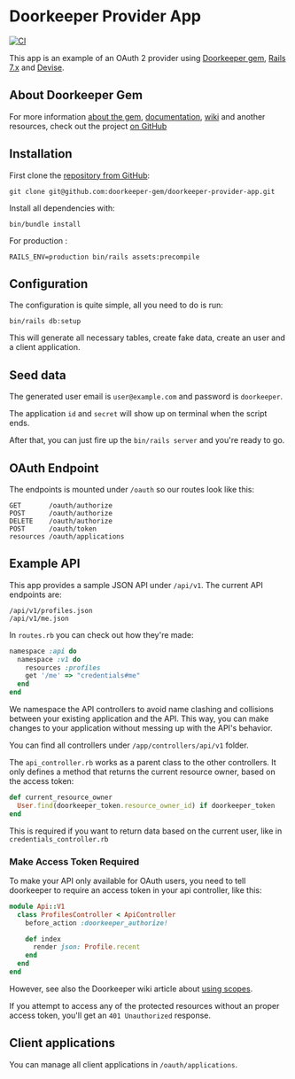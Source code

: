 # Doorkeeper Provider App

[![CI](https://github.com/doorkeeper-gem/doorkeeper-provider-app/actions/workflows/ci.yml/badge.svg)](https://github.com/doorkeeper-gem/doorkeeper-provider-app/actions/workflows/ci.yml)

This app is an example of an OAuth 2 provider using [Doorkeeper gem](https://github.com/doorkeeper-gem/doorkeeper), [Rails 7.x](http://rubyonrails.org/) and [Devise](https://github.com/plataformatec/devise).

## About Doorkeeper Gem

For more information [about the gem](https://github.com/doorkeeper-gem/doorkeeper), [documentation](https://github.com/doorkeeper-gem/doorkeeper#readme), [wiki](https://github.com/doorkeeper-gem/doorkeeper/wiki/_pages) and another resources, check out the project [on GitHub](https://github.com/doorkeeper-gem/doorkeeper)

## Installation

First clone the [repository from GitHub](https://github.com/doorkeeper-gem/doorkeeper-provider-app):

    git clone git@github.com:doorkeeper-gem/doorkeeper-provider-app.git

Install all dependencies with:

    bin/bundle install

For production : 

    RAILS_ENV=production bin/rails assets:precompile

## Configuration

The configuration is quite simple, all you need to do is run:

    bin/rails db:setup

This will generate all necessary tables, create fake data, create an user and a client application.

## Seed data

The generated user email is `user@example.com` and password is `doorkeeper`.

The application `id` and `secret` will show up on terminal when the script ends.

After that, you can just fire up the `bin/rails server` and you're ready to go.

## OAuth Endpoint

The endpoints is mounted under `/oauth` so our routes look like this:

    GET       /oauth/authorize
    POST      /oauth/authorize
    DELETE    /oauth/authorize
    POST      /oauth/token
    resources /oauth/applications

## Example API

This app provides a sample JSON API under `/api/v1`. The current API endpoints are:

    /api/v1/profiles.json
    /api/v1/me.json

In `routes.rb` you can check out how they're made:

``` ruby
namespace :api do
  namespace :v1 do
    resources :profiles
    get '/me' => "credentials#me"
  end
end
```

We namespace the API controllers to avoid name clashing and collisions between your existing application and the API.
This way, you can make changes to your application without messing up with the API's behavior.

You can find all controllers under `/app/controllers/api/v1` folder.

The `api_controller.rb` works as a parent class to the other controllers. It only defines a method that returns
the current resource owner, based on the access token:

``` ruby
def current_resource_owner
  User.find(doorkeeper_token.resource_owner_id) if doorkeeper_token
end
```

This is required if you want to return data based on the current user, like in `credentials_controller.rb`

### Make Access Token Required

To make your API only available for OAuth users, you need to tell doorkeeper to require an access token in
your api controller, like this:

``` ruby
module Api::V1
  class ProfilesController < ApiController
    before_action :doorkeeper_authorize!

    def index
      render json: Profile.recent
    end
  end
end
```

However, see also the Doorkeeper wiki article about [using scopes](https://github.com/doorkeeper-gem/doorkeeper/wiki/Using-Scopes).

If you attempt to access any of the protected resources without an proper access token, you'll get an `401 Unauthorized` response.

## Client applications

You can manage all client applications in `/oauth/applications`.

